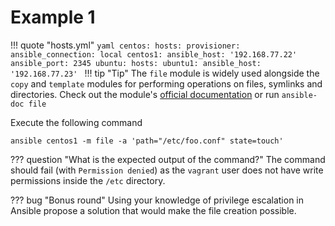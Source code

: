 # Example 1

!!! quote "hosts.yml"
    ```yaml
    centos:
      hosts:
        provisioner:
          ansible_connection: local
        centos1:
          ansible_host: '192.168.77.22'
          ansible_port: 2345
    ubuntu:
      hosts:
        ubuntu1:
          ansible_host: '192.168.77.23'
    ```
!!! tip "Tip"
    The `file` module is widely used alongside the `copy` and `template` modules for performing operations on files, symlinks and directories. Check out the module's [official documentation](https://docs.ansible.com/ansible/latest/modules/file_module.html) or run
    ```
    ansible-doc file
    ```

Execute the following command
```
ansible centos1 -m file -a 'path="/etc/foo.conf" state=touch'
```

??? question "What is the expected output of the command?"
    The command should fail (with `Permission denied`) as the `vagrant` user does not have write permissions inside the `/etc` directory.

??? bug "Bonus round"
    Using your knowledge of privilege escalation in Ansible propose a solution that would make the file creation possible.
